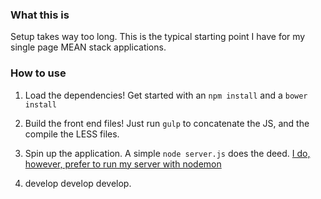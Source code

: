 ### What this is

Setup takes way too long.  This is the typical starting point I have for my single page MEAN stack applications.

### How to use

1. Load the dependencies! Get started with an `npm install` and a `bower install`

2. Build the front end files! Just run `gulp` to concatenate the JS, and the compile the LESS files.

3. Spin up the application.  A simple `node server.js` does the deed.  [I do, however, prefer to run my server with nodemon](https://github.com/remy/nodemon)

4. develop develop develop.


